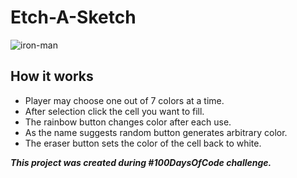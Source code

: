 # Etch-A-Sketch

![iron-man](https://user-images.githubusercontent.com/48876996/57640730-4600ad00-75c4-11e9-9c3a-e296652fccb6.JPG)

## How it works
- Player may choose one out of 7 colors at a time.
- After selection click the cell you want to fill.
- The rainbow button changes color after each use.
- As the name suggests random button generates arbitrary color.
- The eraser button sets the color of the cell back to white.

_**This project was created during #100DaysOfCode challenge.**_



